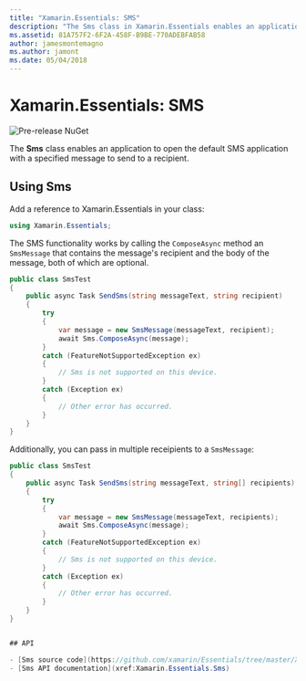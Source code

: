 ```yaml
---
title: "Xamarin.Essentials: SMS"
description: "The Sms class in Xamarin.Essentials enables an application to open the default SMS application with a specified message to send to a recipient."
ms.assetid: 81A757F2-6F2A-458F-B9BE-770ADEBFAB58
author: jamesmontemagno
ms.author: jamont
ms.date: 05/04/2018
---
```


# Xamarin.Essentials: SMS

![Pre-release NuGet](~/media/shared/pre-release.png)

The **Sms** class enables an application to open the default SMS application with a specified message to send to a recipient.

## Using Sms

Add a reference to Xamarin.Essentials in your class:

```csharp
using Xamarin.Essentials;
```

The SMS functionality works by calling the `ComposeAsync` method an `SmsMessage` that contains the message's recipient and the body of the message, both of which are optional.

```csharp
public class SmsTest
{
    public async Task SendSms(string messageText, string recipient)
    {
        try
        {
            var message = new SmsMessage(messageText, recipient);
            await Sms.ComposeAsync(message);
        }
        catch (FeatureNotSupportedException ex)
        {
            // Sms is not supported on this device.
        }
        catch (Exception ex)
        {
            // Other error has occurred.
        }
    }
}
```

Additionally, you can pass in multiple receipients to a `SmsMessage`:

```csharp
public class SmsTest
{
    public async Task SendSms(string messageText, string[] recipients)
    {
        try
        {
            var message = new SmsMessage(messageText, recipients);
            await Sms.ComposeAsync(message);
        }
        catch (FeatureNotSupportedException ex)
        {
            // Sms is not supported on this device.
        }
        catch (Exception ex)
        {
            // Other error has occurred.
        }
    }
}


## API

- [Sms source code](https://github.com/xamarin/Essentials/tree/master/Xamarin.Essentials/Sms)
- [Sms API documentation](xref:Xamarin.Essentials.Sms)
